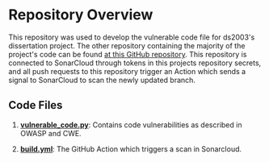 # Repository Overview

This repository was used to develop the vulnerable code file for ds2003's dissertation project. The other repository containing the majority of the project's code can be found [at this GitHub repository](https://github.com/DavidNathaniel/ds2003_dissertation_project/). This repository is connected to SonarCloud through tokens in this projects repository secrets, and all push requests to this repository trigger an Action which sends a signal to SonarCloud to scan the newly updated branch.

## Code Files

1. **[vulnerable_code.py](vulnerable_code.py)**: Contains code vulnerabilities as described in OWASP and CWE.
   
2. **[build.yml](.github/workflows/build.yml)**: The GitHub Action which triggers a scan in Sonarcloud. 
